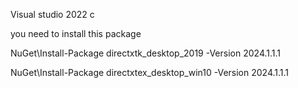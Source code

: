 Visual studio 2022 c


you need to install this package

NuGet\Install-Package directxtk_desktop_2019 -Version 2024.1.1.1

NuGet\Install-Package directxtex_desktop_win10 -Version 2024.1.1.1

 
